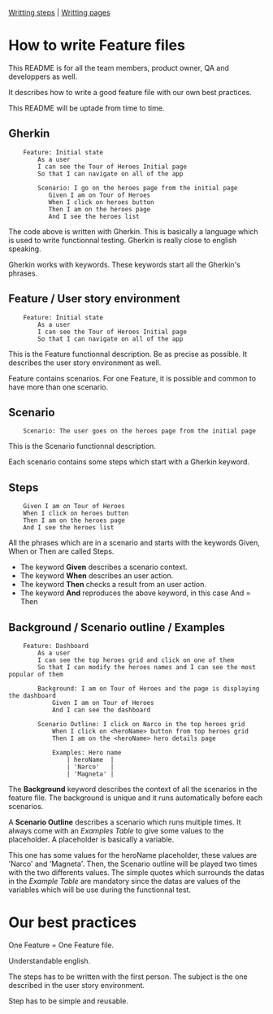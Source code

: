 [Writting steps](../step_definitions) | [Writting pages](../pages)

# How to write Feature files

This README is for all the team members, product owner, QA and developpers as well.

It describes how to write a good feature file with our own best practices.

This README will be uptade from time to time.

## Gherkin

```Gherkin
    Feature: Initial state
        As a user
        I can see the Tour of Heroes Initial page
        So that I can navigate on all of the app

        Scenario: I go on the heroes page from the initial page
           Given I am on Tour of Heroes
           When I click on heroes button
           Then I am on the heroes page
           And I see the heroes list
```

The code above is written with Gherkin.
This is basically a language which is used to write functionnal testing.
Gherkin is really close to english speaking.

Gherkin works with keywords. These keywords start all the Gherkin's phrases.

## Feature / User story environment

```Gherkin
    Feature: Initial state
        As a user
        I can see the Tour of Heroes Initial page
        So that I can navigate on all of the app
```

This is the Feature functionnal description.
Be as precise as possible.
It describes the user story environment as well.

Feature contains scenarios.
For one Feature, it is possible and common to have more than one scenario.

## Scenario

```Gherkin
    Scenario: The user goes on the heroes page from the initial page
```

This is the Scenario functionnal description.

Each scenario contains some steps which start with a Gherkin keyword.

## Steps

```Gherkin
    Given I am on Tour of Heroes
    When I click on heroes button
    Then I am on the heroes page
    And I see the heroes list
```

All the phrases which are in a scenario and starts with the keywords Given, When or Then are called Steps.

* The keyword **Given** describes a scenario context.
* The keyword **When** describes an user action.
* The keyword **Then** checks a result from an user action.
* The keyword **And** reproduces the above keyword, in this case And = Then

## Background / Scenario outline / Examples

```Gherkin
    Feature: Dashboard
        As a user
        I can see the top heroes grid and click on one of them
        So that I can modify the heroes names and I can see the most popular of them

        Background: I am on Tour of Heroes and the page is displaying the dashboard
            Given I am on Tour of Heroes
            And I can see the dashboard

        Scenario Outline: I click on Narco in the top heroes grid
            When I click on <heroName> button from top heroes grid
            Then I am on the <heroName> hero details page

            Examples: Hero name
                | heroName  |
                | 'Narco'   |
                | 'Magneta' |
```

The **Background** keyword describes the context of all the scenarios in the feature file.
The background is unique and it runs automatically before each scenarios.

A **Scenario Outline** describes a scenario which runs multiple times.
It always come with an _Examples Table_ to give some values to the placeholder.
A placeholder is basically a variable.

This one has some values for the heroName placeholder, these values are 'Narco' and 'Magneta'.
Then, the Scenario outline will be played two times with the two differents values.
The simple quotes which surrounds the datas in the _Example Table_ are mandatory since the datas are values of the variables which will be use during the functionnal test.

# Our best practices

One Feature = One Feature file.

Understandable english.

The steps has to be written with the first person. The subject is the one described in the user story environment.

Step has to be simple and reusable.
